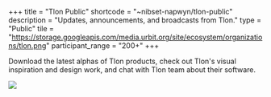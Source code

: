 +++
title = "Tlon Public"
shortcode = "~nibset-napwyn/tlon-public"
description = "Updates, announcements, and broadcasts from Tlon."
type = "Public"
tile = "https://storage.googleapis.com/media.urbit.org/site/ecosystem/organizations/tlon.png"
participant_range = "200+"
+++

Download the latest alphas of Tlon products, check out Tlon's visual inspiration and design work, and chat with Tlon team about their software. 

![](https://storage.googleapis.com/media.urbit.org/site/ecosystem/groups/tlon-public.png)